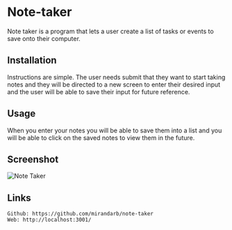 # Note-taker

Note taker is a program that lets a user create a list of tasks or events to save onto their computer.

## Installation

Instructions are simple. The user needs submit that they want to start taking notes and they will be directed to a new screen to enter their desired input and the user will be able to save their input for future reference.

## Usage

When you enter your notes you will be able to save them into a list and you will be able to click on the saved notes to view them in the future.

## Screenshot

![Note Taker](/public/images/Screenshot%2024-07-30%@%6.57.57%PM.png)


## Links

    Github: https://github.com/mirandarb/note-taker
    Web: http://localhost:3001/